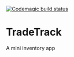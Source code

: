 [![Codemagic build status](https://api.codemagic.io/apps/5ece507d1f2d76001c40a2d4/5ece507d1f2d76001c40a2d3/status_badge.svg)](https://codemagic.io/apps/5ece507d1f2d76001c40a2d4/5ece507d1f2d76001c40a2d3/latest_build)

# TradeTrack

A mini inventory app
